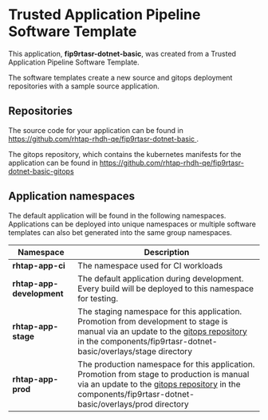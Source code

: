 # Trusted Application Pipeline Software Template

This application, **fip9rtasr-dotnet-basic**, was created from a Trusted Application Pipeline Software Template.

The software templates create a new source and gitops deployment repositories with a sample source application. 

## Repositories

The source code for your application can be found in [https://github.com/rhtap-rhdh-qe/fip9rtasr-dotnet-basic ](https://github.com/rhtap-rhdh-qe/fip9rtasr-dotnet-basic ).
 
The gitops repository, which contains the kubernetes manifests for the application can be found in 
[https://github.com/rhtap-rhdh-qe/fip9rtasr-dotnet-basic-gitops ](https://github.com/rhtap-rhdh-qe/fip9rtasr-dotnet-basic-gitops ) 

## Application namespaces 

The default application will be found in the following namespaces. Applications can be deployed into unique namespaces or multiple software templates can also bet generated into the same group namespaces.  

|  Namespace   |  Description   |  
| -------- | -------- |
| **rhtap-app-ci** | The namespace used for CI workloads |
| **rhtap-app-development** | The default application during development. Every build will be deployed to this namespace for testing. |
| **rhtap-app-stage** | The staging namespace for this application. Promotion from development to stage is manual via an update to the [gitops repository](https://github.com/rhtap-rhdh-qe/fip9rtasr-dotnet-basic-gitops ) in the components/fip9rtasr-dotnet-basic/overlays/stage directory |
| **rhtap-app-prod** | The production namespace for this application. Promotion from stage to production is manual via an update to the [gitops repository](https://github.com/rhtap-rhdh-qe/fip9rtasr-dotnet-basic-gitops ) in the components/fip9rtasr-dotnet-basic/overlays/prod directory |